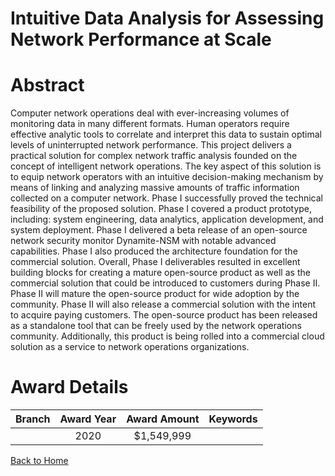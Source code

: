 
Intuitive Data Analysis for Assessing Network Performance at Scale
==================================================================

# Abstract


Computer network operations deal with ever-increasing volumes of monitoring data in many different formats. Human operators require effective analytic tools to correlate and interpret this data to sustain optimal levels of uninterrupted network performance. This project delivers a practical solution for complex network traffic analysis founded on the concept of intelligent network operations. The key aspect of this solution is to equip network operators with an intuitive decision-making mechanism by means of linking and analyzing massive amounts of traffic information collected on a computer network. Phase I successfully proved the technical feasibility of the proposed solution. Phase I covered a product prototype, including: system engineering, data analytics, application development, and system deployment. Phase I delivered a beta release of an open-source network security monitor Dynamite-NSM with notable advanced capabilities. Phase I also produced the architecture foundation for the commercial solution. Overall, Phase I deliverables resulted in excellent building blocks for creating a mature open-source product as well as the commercial solution that could be introduced to customers during Phase II. Phase II will mature the open-source product for wide adoption by the community. Phase II will also release a commercial solution with the intent to acquire paying customers. The open-source product has been released as a standalone tool that can be freely used by the network operations community. Additionally, this product is being rolled into a commercial cloud solution as a service to network operations organizations.  

# Award Details

|Branch|Award Year|Award Amount|Keywords|
| :---: | :---: | :---: | :---: |
||2020|$1,549,999||
  
  


[Back to Home](https://github.com/chrischow/dod_sbir_awards/Reports/CC/#823)